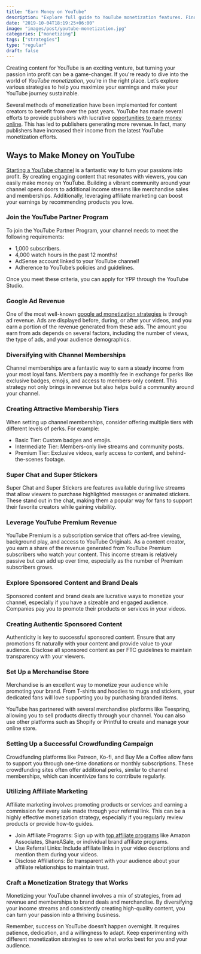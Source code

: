```yaml
---
title: "Earn Money on YouTube"
description: "Explore full guide to YouTube monetization features. Find strategies to make money while you sleep."
date: "2019-10-04T18:19:25+06:00"
image: "images/post/youtube-monetization.jpg"
categories: ["monetizing"]
tags: ["strategies"]
type: "regular"
draft: false
---
```


Creating content for YouTube is an exciting venture, but turning your passion into profit can be a game-changer. If you're ready to dive into the world of _YouTube monetization_, you’re in the right place. Let’s explore various strategies to help you maximize your earnings and make your YouTube journey sustainable.

Several methods of monetization have been implemented for content creators to benefit from over the past years. YouTube has made several efforts to provide publishers with lucrative [opportunities to earn money online](/blog/ways-to-make-money/). This has led to publishers generating more revenue. In fact, many publishers have increased their income from the latest YouTube monetization efforts.

## Ways to Make Money on YouTube

[Starting a YouTube channel](/blog/how-to-start-a-youtube-channel/) is a fantastic way to turn your passions into profit. By creating engaging content that resonates with viewers, you can easily make money on YouTube. Building a vibrant community around your channel opens doors to additional income streams like merchandise sales and memberships. Additionally, leveraging affiliate marketing can boost your earnings by recommending products you love.

### Join the YouTube Partner Program

To join the YouTube Partner Program, your channel needs to meet the following requirements:

- 1,000 subscribers.
- 4,000 watch hours in the past 12 months!
- AdSense account linked to your YouTube channel!
- Adherence to YouTube’s policies and guidelines.

Once you meet these criteria, you can apply for YPP through the YouTube Studio.

### Google Ad Revenue

One of the most well-known [google ad monetization strategies](/blog/google-adsense-monetization/) is through ad revenue. Ads are displayed before, during, or after your videos, and you earn a portion of the revenue generated from these ads. The amount you earn from ads depends on several factors, including the number of views, the type of ads, and your audience demographics.

### Diversifying with Channel Memberships

Channel memberships are a fantastic way to earn a steady income from your most loyal fans. Members pay a monthly fee in exchange for perks like exclusive badges, emojis, and access to members-only content. This strategy not only brings in revenue but also helps build a community around your channel.

### Creating Attractive Membership Tiers

When setting up channel memberships, consider offering multiple tiers with different levels of perks. For example:

- Basic Tier: Custom badges and emojis.
- Intermediate Tier: Members-only live streams and community posts.
- Premium Tier: Exclusive videos, early access to content, and behind-the-scenes footage.

### Super Chat and Super Stickers

Super Chat and Super Stickers are features available during live streams that allow viewers to purchase highlighted messages or animated stickers. These stand out in the chat, making them a popular way for fans to support their favorite creators while gaining visibility.

### Leverage YouTube Premium Revenue

YouTube Premium is a subscription service that offers ad-free viewing, background play, and access to YouTube Originals. As a content creator, you earn a share of the revenue generated from YouTube Premium subscribers who watch your content. This income stream is relatively passive but can add up over time, especially as the number of Premium subscribers grows.

### Explore Sponsored Content and Brand Deals

Sponsored content and brand deals are lucrative ways to monetize your channel, especially if you have a sizeable and engaged audience. Companies pay you to promote their products or services in your videos.

### Creating Authentic Sponsored Content

Authenticity is key to successful sponsored content. Ensure that any promotions fit naturally with your content and provide value to your audience. Disclose all sponsored content as per FTC guidelines to maintain transparency with your viewers.

### Set Up a Merchandise Store

Merchandise is an excellent way to monetize your audience while promoting your brand. From T-shirts and hoodies to mugs and stickers, your dedicated fans will love supporting you by purchasing branded items.

YouTube has partnered with several merchandise platforms like Teespring, allowing you to sell products directly through your channel. You can also use other platforms such as Shopify or Printful to create and manage your online store.

### Setting Up a Successful Crowdfunding Campaign

Crowdfunding platforms like Patreon, Ko-fi, and Buy Me a Coffee allow fans to support you through one-time donations or monthly subscriptions. These crowdfunding sites often offer additional perks, similar to channel memberships, which can incentivize fans to contribute regularly.

### Utilizing Affiliate Marketing

Affiliate marketing involves promoting products or services and earning a commission for every sale made through your referral link. This can be a highly effective monetization strategy, especially if you regularly review products or provide how-to guides.

- Join Affiliate Programs: Sign up with [top affiliate programs](/blog/best-affiliate-programs/) like Amazon Associates, ShareASale, or individual brand affiliate programs.
- Use Referral Links: Include affiliate links in your video descriptions and mention them during your videos.
- Disclose Affiliations: Be transparent with your audience about your affiliate relationships to maintain trust.

### Craft a Monetization Strategy that Works

Monetizing your YouTube channel involves a mix of strategies, from ad revenue and memberships to brand deals and merchandise. By diversifying your income streams and consistently creating high-quality content, you can turn your passion into a thriving business.

Remember, success on YouTube doesn’t happen overnight. It requires patience, dedication, and a willingness to adapt. Keep experimenting with different monetization strategies to see what works best for you and your audience.
